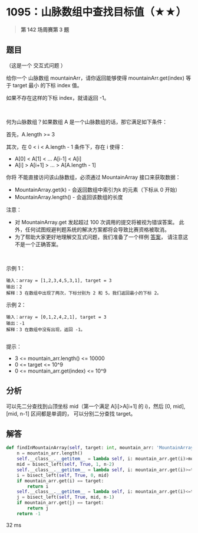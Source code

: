 # 1095：山脉数组中查找目标值（★★）


> **第 142 场周赛第 3 题**


## 题目

（这是一个 交互式问题 ）

给你一个 山脉数组 mountainArr，请你返回能够使得 mountainArr.get(index) 等于 target 最小 的下标 index 值。

如果不存在这样的下标 index，就请返回 -1。

 

何为山脉数组？如果数组 A 是一个山脉数组的话，那它满足如下条件：

首先，A.length >= 3

其次，在 0 < i < A.length - 1 条件下，存在 i 使得：
- A[0] < A[1] < ... A[i-1] < A[i]
- A[i] > A[i+1] > ... > A[A.length - 1]
 

你将 不能直接访问该山脉数组，必须通过 MountainArray 接口来获取数据：
- MountainArray.get(k) - 会返回数组中索引为k 的元素（下标从 0 开始）
- MountainArray.length() - 会返回该数组的长度
 

注意：
- 对 MountainArray.get 发起超过 100 次调用的提交将被视为错误答案。
此外，任何试图规避判题系统的解决方案都将会导致比赛资格被取消。
- 为了帮助大家更好地理解交互式问题，我们准备了一个样例 [答案](https://leetcode-cn.com/playground/RKhe3ave)，
请注意这 不是一个正确答案。

 

示例 1：

    输入：array = [1,2,3,4,5,3,1], target = 3
    输出：2
    解释：3 在数组中出现了两次，下标分别为 2 和 5，我们返回最小的下标 2。
示例 2：

    输入：array = [0,1,2,4,2,1], target = 3
    输出：-1
    解释：3 在数组中没有出现，返回 -1。
     

提示：
- 3 <= mountain_arr.length() <= 10000
- 0 <= target <= 10^9
- 0 <= mountain_arr.get(index) <= 10^9

## 分析

可以先二分查找到山顶坐标 mid（第一个满足 A[i]>A[i+1] 的 i)，然后 [0, mid], [mid, n-1] 区间都是单调的，
可以分别二分查找 target。

## 解答

```python
def findInMountainArray(self, target: int, mountain_arr: 'MountainArray') -> int:
    n = mountain_arr.length()
    self.__class__.__getitem__ = lambda self, i: mountain_arr.get(i)>mountain_arr.get(i+1)
    mid = bisect_left(self, True, 1, n-2)
    self.__class__.__getitem__ = lambda self, i: mountain_arr.get(i)>=target
    i = bisect_left(self, True, 0, mid)
    if mountain_arr.get(i) == target:
        return i
    self.__class__.__getitem__ = lambda self, i: mountain_arr.get(i)<=target
    j = bisect_left(self, True, mid, n-1)
    if mountain_arr.get(j) == target:
        return j
    return -1
```
32 ms
